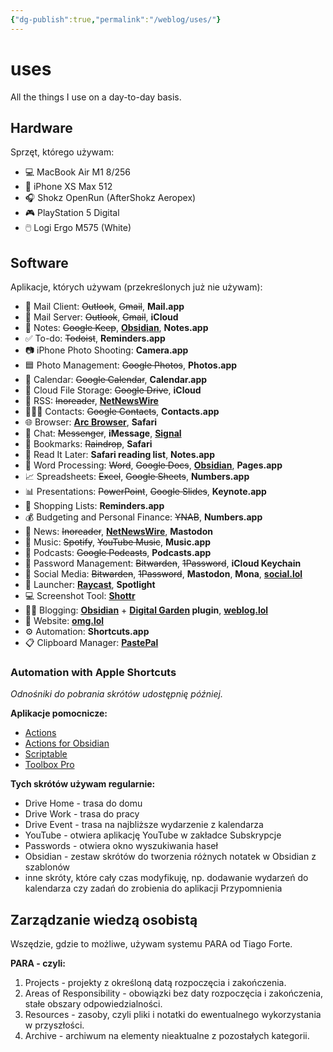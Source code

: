 ```yaml
---
{"dg-publish":true,"permalink":"/weblog/uses/"}
---
```



# uses

All the things I use on a day-to-day basis.

## Hardware

Sprzęt, którego używam:

- 💻 MacBook Air M1 8/256
- 📱 iPhone XS Max 512
- 🎧 Shokz OpenRun (AfterShokz Aeropex)
- 🎮 PlayStation 5 Digital
- 🖱️ Logi Ergo M575 (White)

## Software

Aplikacje, których używam (przekreślonych już nie używam):

- 📨 Mail Client: ~~Outlook~~, ~~Gmail~~, **Mail.app**
- 📮 Mail Server: ~~Outlook~~, ~~Gmail~~, **iCloud**
- 📝 Notes: ~~Google Keep~~, **[Obsidian](https://obsidian.md/)**, **Notes.app**
- ✅ To-do: ~~Todoist~~, **Reminders.app**
- 📷 iPhone Photo Shooting: **Camera.app**
- 🟦 Photo Management: ~~Google Photos~~, **Photos.app**
- 📆 Calendar: ~~Google Calendar~~, **Calendar.app**
- 📁 Cloud File Storage: ~~Google Drive~~, **iCloud**
- 📖 RSS: ~~Inoreader~~, **[NetNewsWire](https://netnewswire.com/)**
- 🙎🏻‍♂️ Contacts: ~~Google Contacts~~, **Contacts.app**
- 🌐 Browser: **[Arc Browser](https://arc.net/gift/f70fd7c0)**, **Safari**
- 💬 Chat: ~~Messenger~~, **iMessage**, **[Signal](https://www.signal.org/)**
- 🔖 Bookmarks: ~~Raindrop~~, **Safari**
- 📑 Read It Later: **Safari reading list**, **Notes.app**
- 📜 Word Processing: ~~Word~~, ~~Google Docs~~, **[Obsidian](https://obsidian.md/)**, **Pages.app**
- 📈 Spreadsheets: ~~Excel~~, ~~Google Sheets~~, **Numbers.app**
- 📊 Presentations: ~~PowerPoint~~, ~~Google Slides~~, **Keynote.app**
- 🛒 Shopping Lists: **Reminders.app**
- 💰 Budgeting and Personal Finance: ~~YNAB~~, **Numbers.app**
- 📰 News: ~~Inoreader~~, **[NetNewsWire](https://netnewswire.com/)**, **Mastodon**
- 🎵 Music: ~~Spotify~~, ~~YouTube Music~~, **Music.app**
- 🎤 Podcasts: ~~Google Podcasts~~, **Podcasts.app**
- 🔐 Password Management: ~~Bitwarden~~, ~~1Password~~, **iCloud Keychain**
- 🐘 Social Media: ~~Bitwarden~~, ~~1Password~~, **Mastodon**, **Mona**, **[social.lol](https://home.omg.lol/referred-by/voitech)**
- 🚀 Launcher: **[Raycast](https://www.raycast.com/)**, **Spotlight**
- 💻 Screenshot Tool: **[Shottr](https://shottr.cc/)**
- ✍🏻 Blogging: **[Obsidian](https://obsidian.md/)** + **[Digital Garden](https://github.com/oleeskild/obsidian-digital-garden) plugin**, **[weblog.lol](https://home.omg.lol/referred-by/voitech)**
- 🔗 Website: **[omg.lol](https://home.omg.lol/referred-by/voitech)**
- ⚙️ Automation: **Shortcuts.app**
- 📋 Clipboard Manager: **[PastePal](https://indiegoodies.com/pastepal)**

### Automation with Apple Shortcuts

*Odnośniki do pobrania skrótów udostępnię później.*

**Aplikacje pomocnicze:**
- [Actions](https://apps.apple.com/pl/app/actions/id1586435171?l=pl)
- [Actions for Obsidian](https://apps.apple.com/pl/app/actions-for-obsidian/id1659667937?l=pl)
- [Scriptable](https://apps.apple.com/pl/app/scriptable/id1405459188?l=pl)
- [Toolbox Pro](https://apps.apple.com/pl/app/toolbox-pro-for-shortcuts/id1476205977?l=pl)

**Tych skrótów używam regularnie:**
- Drive Home - trasa do domu
- Drive Work - trasa do pracy
- Drive Event - trasa na najbliższe wydarzenie z kalendarza
- YouTube - otwiera aplikację YouTube w zakładce Subskrypcje
- Passwords - otwiera okno wyszukiwania haseł
- Obsidian - zestaw skrótów do tworzenia różnych notatek w Obsidian z szablonów
- inne skróty, które cały czas modyfikuję, np. dodawanie wydarzeń do kalendarza czy zadań do zrobienia do aplikacji Przypomnienia

## Zarządzanie wiedzą osobistą

Wszędzie, gdzie to możliwe, używam systemu PARA od Tiago Forte.

**PARA - czyli:**
1. Projects - projekty z określoną datą rozpoczęcia i zakończenia.
2. Areas of Responsibility - obowiązki bez daty rozpoczęcia i zakończenia, stałe obszary odpowiedzialności.
3. Resources - zasoby, czyli pliki i notatki do ewentualnego wykorzystania w przyszłości.
4. Archive - archiwum na elementy nieaktualne z pozostałych kategorii.
